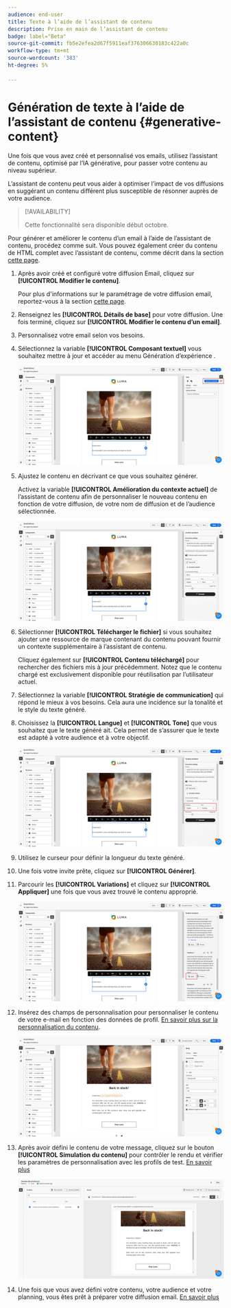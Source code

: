 ```yaml
---
audience: end-user
title: Texte à l’aide de l’assistant de contenu
description: Prise en main de l’assistant de contenu
badge: label="Beta"
source-git-commit: fb5e2efea2d67f5911eaf376306630183c422a0c
workflow-type: tm+mt
source-wordcount: '383'
ht-degree: 5%

---
```



# Génération de texte à l’aide de l’assistant de contenu {#generative-content}

Une fois que vous avez créé et personnalisé vos emails, utilisez l’assistant de contenu, optimisé par l’IA générative, pour passer votre contenu au niveau supérieur.

L’assistant de contenu peut vous aider à optimiser l’impact de vos diffusions en suggérant un contenu différent plus susceptible de résonner auprès de votre audience.


>[!AVAILABILITY]
>
>Cette fonctionnalité sera disponible début octobre.

Pour générer et améliorer le contenu d’un email à l’aide de l’assistant de contenu, procédez comme suit. Vous pouvez également créer du contenu de HTML complet avec l’assistant de contenu, comme décrit dans la section [cette page](generative-email.md).

1. Après avoir créé et configuré votre diffusion Email, cliquez sur **[!UICONTROL Modifier le contenu]**.

   Pour plus d&#39;informations sur le paramétrage de votre diffusion email, reportez-vous à la section [cette page](../content/create-email-content.md).

1. Renseignez les **[!UICONTROL Détails de base]** pour votre diffusion. Une fois terminé, cliquez sur **[!UICONTROL Modifier le contenu d’un email]**.

1. Personnalisez votre email selon vos besoins.

1. Sélectionnez la variable **[!UICONTROL Composant textuel]** vous souhaitez mettre à jour et accéder au menu Génération d’expérience .

   ![](assets/text-genai-1.png)

1. Ajustez le contenu en décrivant ce que vous souhaitez générer.

   Activez la variable **[!UICONTROL Amélioration du contexte actuel]** de l’assistant de contenu afin de personnaliser le nouveau contenu en fonction de votre diffusion, de votre nom de diffusion et de l’audience sélectionnée.

   ![](assets/text-genai-3.png)

1. Sélectionner **[!UICONTROL Télécharger le fichier]** si vous souhaitez ajouter une ressource de marque contenant du contenu pouvant fournir un contexte supplémentaire à l’assistant de contenu.

   Cliquez également sur **[!UICONTROL Contenu téléchargé]** pour rechercher des fichiers mis à jour précédemment. Notez que le contenu chargé est exclusivement disponible pour réutilisation par l’utilisateur actuel.

1. Sélectionnez la variable **[!UICONTROL Stratégie de communication]** qui répond le mieux à vos besoins. Cela aura une incidence sur la tonalité et le style du texte généré.

1. Choisissez la **[!UICONTROL Langue]** et **[!UICONTROL Tone]** que vous souhaitez que le texte généré ait. Cela permet de s’assurer que le texte est adapté à votre audience et à votre objectif.

   ![](assets/text-genai-4.png)

1. Utilisez le curseur pour définir la longueur du texte généré.

1. Une fois votre invite prête, cliquez sur **[!UICONTROL Générer]**.

1. Parcourir les **[!UICONTROL Variations]** et cliquez sur **[!UICONTROL Appliquer]** une fois que vous avez trouvé le contenu approprié.

   ![](assets/text-genai-5.png)

1. Insérez des champs de personnalisation pour personnaliser le contenu de votre e-mail en fonction des données de profil. [En savoir plus sur la personnalisation du contenu](../personalization/personalize.md).

   ![](assets/text-genai-6.png)

1. Après avoir défini le contenu de votre message, cliquez sur le bouton **[!UICONTROL Simulation du contenu]** pour contrôler le rendu et vérifier les paramètres de personnalisation avec les profils de test. [En savoir plus](../preview-test/preview-content.md)

   ![](assets/text-genai-7.png)

1. Une fois que vous avez défini votre contenu, votre audience et votre planning, vous êtes prêt à préparer votre diffusion email. [En savoir plus](../monitor/prepare-send.md)

